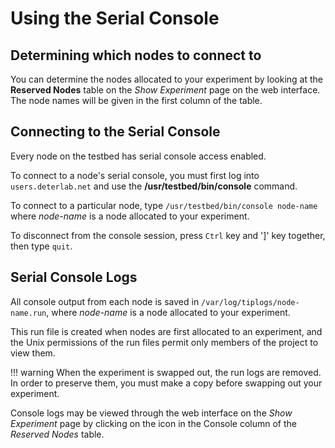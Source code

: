# Using the Serial Console

## Determining which nodes to connect to

You can determine the nodes allocated to your experiment by looking at the **Reserved Nodes** table on the *Show Experiment* page on the web interface.  The node names will be given in the first column  of the table. 

## Connecting to the Serial Console

Every node on the testbed has serial console access enabled.  

To connect to a node's serial console, you must first log into `users.deterlab.net` and use the **/usr/testbed/bin/console** command.

To connect to a particular node, type `/usr/testbed/bin/console node-name` where *node-name* is a node allocated to your experiment.

To disconnect from the console session, press `Ctrl` key and ']' key together, then type `quit`. 

## Serial Console Logs

All console output from each node is saved in `/var/log/tiplogs/node-name.run`, where *node-name* is a node allocated to your experiment.  

This run file is created when nodes are first allocated to an experiment, and the Unix permissions of the run files permit only members of the project to view them.  

!!! warning
    When the experiment is swapped out, the run logs are removed.  In order to preserve them, you must make a copy before swapping out your experiment.

Console logs may be viewed through the web interface on the *Show Experiment* page by clicking on the icon in the Console column of the *Reserved Nodes* table.

